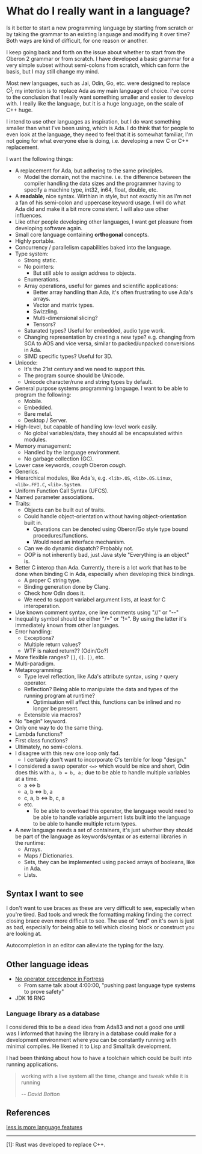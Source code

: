 # What do I really want in a language?

Is it better to start a new programming language by starting from scratch or by taking the grammar to an existing language and modifying it over time? Both ways are kind of difficult, for one reason or another.

I keep going back and forth on the issue about whether to start from the Oberon 2 grammar or from scratch. I have developed a basic grammar for a very simple subset without semi-colons from scratch, which can form the basis, but I may still change my mind.

Most new languages, such as Jai, Odin, Go, etc. were designed to replace C<sup>[1](#rust-note)</sup>; my intention is to replace Ada as my main language of choice. I've come to the conclusion that I really want something smaller and easier to develop with. I really like the language, but it is a huge language, on the scale of C++ huge.

I intend to use other languages as inspiration, but I do want something smaller than what I've been using, which is Ada. I do think that for people to even look at the language, they need to feel that it is somewhat familiar, I'm not going for what everyone else is doing, i.e. developing a new C or C++ replacement.

I want the following things:

* A replacement for Ada, but adhering to the same principles.
  * Model the domain, not the machine. i.e. the difference between the compiler handling the data sizes and the programmer having to specify a machine type, int32, in64, float, double, etc.
* A **readable**, nice syntax. Wirthian in style, but not exactly his as I'm not a fan of his semi-colon and uppercase keyword usage. I will do what Ada did and make it a bit more consistent. I will also use other influences.
* Like other people developing other languages, I want get pleasure from developing software again.
* Small core language containing **orthogonal** concepts.
* Highly portable.
* Concurrency / parallelism capabilities baked into the language.
* Type system:
  * Strong static.
  * No pointers:
    * But still able to assign address to objects.
  * Enumerations.
  * Array operations, useful for games and scientific applications:
    * Better array handling than Ada, it's often frustrating to use Ada's arrays.
    * Vector and matrix types.
    * Swizzling.
    * Multi-dimensional slicing?
    * Tensors?
  * Saturated types? Useful for embedded, audio type work.
  * Changing representation by creating a new type? e.g. changing from SOA to AOS and vice versa, similar to packed/unpacked conversions in Ada.
  * SIMD specific types? Useful for 3D.
* Unicode:
  * It's the 21st century and we need to support this.
  * The program source should be Unicode.
  * Unicode character/rune and string types by default.
* General purpose systems programming language. I want to be able to program the following:
  * Mobile.
  * Embedded.
  * Bare metal.
  * Desktop / Server.
* High-level, but capable of handling low-level work easily.
  * No global variables/data, they should all be encapsulated within modules.
* Memory management:
  * Handled by the language environment.
  * No garbage collection (GC).
* Lower case keywords, *cough* Oberon *cough*.
* Generics.
* Hierarchical modules, like Ada's, e.g. ```<lib>.OS```, ```<lib>.OS.Linux```, ```<lib>.FFI.C```, ```<lib>.System```.
* Uniform Function Call Syntax (UFCS).
* Named parameter associations.
* Traits:
  * Objects can be built out of traits.
  * Could handle object-orientation without having object-orientation built in.
    * Operations can be denoted using Oberon/Go style type bound procedures/functions.
    * Would need an interface mechanism.
  * Can we do dynamic dispatch? Probably not.
  * OOP is not inherently bad, just Java style "Everything is an object" is.
* Better C interop than Ada. Currently, there is a lot work that has to be done when binding C in Ada, especially when developing thick bindings.
  * A proper C string type.
  * Binding generation done by Clang.
  * Check how Odin does it.
  * We need to support variabel argument lists, at least for C interoperation.
* Use known comment syntax, one line comments using "//" or "--"
* Inequality symbol should be either "/=" or "!=". By using the latter it's immediately known from other languages.
* Error handling:
  * Exceptions?
  * Multiple return values?
  * WTF is naked return?? (Odin/Go?)
* More flexible ranges? ```[]```, ```(]```. ```[)```, etc.
* Multi-paradigm.
* Metaprogramming:
  * Type level reflection, like Ada's attribute syntax, using ```?``` query operator.
  * Reflection? Being able to manipulate the data and types of the running program at runtime?
    * Optimisation will affect this, functions can be inlined and no longer be present.
  * Extensible via macros?
* No "begin" keyword.
* Only one way to do the same thing.
* Lambda functions?
* First class functions?
* Ultimately, no semi-colons.
* I disagree with this new one loop only fad.
  * I certainly don't want to incorporate C's terrible for loop "design."
* I considered a swap operator ```<=>``` which would be nice and short, Odin does this with ```a, b = b, a;``` due to be able to handle multiple variables at a time.
  * a <=> b
  * a, b <=> b, a
  * c, a, b <=> b, c, a
  * etc.
    * To be able to overload this operator, the language would need to be able to handle variable argument lists built into the language to be able to handle multiple return types.
* A new language needs a set of containers, it's just whether they should be part of the language as keywords/syntax or as external libraries in the runtime:
  * Arrays.
  * Maps / Dictionaries.
  * Sets, they can be implemented using packed arrays of booleans, like in Ada.
  * Lists.

## Syntax I want to see

I don't want to use braces as these are very difficult to see, especially when you're tired. Bad tools and wreck the formatting making finding the correct closing brace even more difficult to see. The use of "end" on it's own is just as bad, especially for being able to tell which closing block or construct you are looking at.

Autocompletion in an editor can alleviate the typing for the lazy.

## Other language ideas

* [No operator precedence in Fortress](https://youtu.be/hUQKaTH9TMo?t=13740)
  - From same talk about 4:00:00, "pushing past language type systems to prove safety"
* JDK 16 RNG

### Language library as a database

I considered this to be a dead idea from Ada83 and not a good one until was I informed that having the library in a database could make for a development environment where you can be constantly running with minimal compiles. He likened it to Lisp and Smalltalk development.

I had been thinking about how to have a toolchain which could be built into running applications.

> working with a live system all the time, change and tweak while it is running
>
> -- <cite>David Botton</cite>


## References

[less is more language features](https://blog.ploeh.dk/2015/04/13/less-is-more-language-features)

---
<a name="rust-note">[1]</a>: Rust was developed to replace C++.

